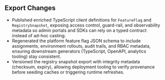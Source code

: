 ## Export Changes

- Published enriched TypeScript client definitions for `FeatureFlag` and `RegistrySnapshot`, exposing access control, guard-rail, and observability metadata so admin portals and SDKs can rely on a typed contract instead of ad-hoc casting.
- Regenerated the platform feature flag JSON schema to include assignments, environment rollouts, audit trails, and RBAC metadata, ensuring downstream generators (TypeScript, OpenAPI, analytics tooling) stay consistent.
- Versioned the registry snapshot export with integrity metadata (checksum, expiry), allowing deployment tooling to verify provenance before seeding caches or triggering runtime refreshes.
